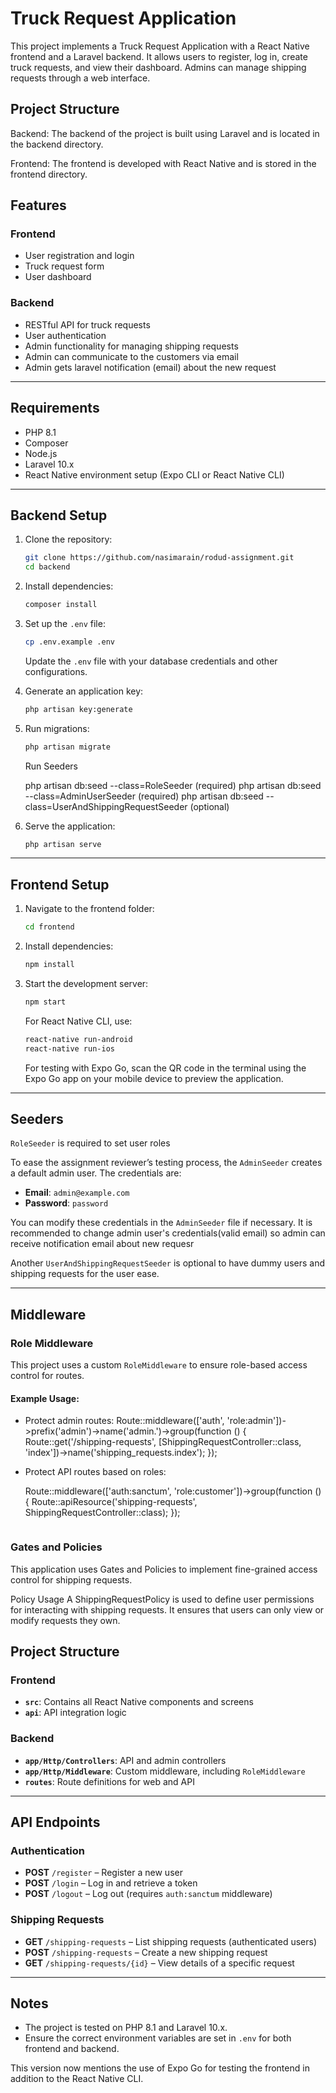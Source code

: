 # Truck Request Application

This project implements a Truck Request Application with a React Native frontend and a Laravel backend. It allows users to register, log in, create truck requests, and view their dashboard. Admins can manage shipping requests through a web interface.

## Project Structure

Backend: The backend of the project is built using Laravel and is located in the backend directory.

Frontend: The frontend is developed with React Native and is stored in the frontend directory.

## Features

### Frontend
- User registration and login
- Truck request form
- User dashboard

### Backend
- RESTful API for truck requests
- User authentication
- Admin functionality for managing shipping requests
- Admin can communicate to the customers via email
- Admin gets laravel notification (email) about the new request

---

## Requirements

- PHP 8.1
- Composer
- Node.js
- Laravel 10.x
- React Native environment setup (Expo CLI or React Native CLI)

---

## Backend Setup

1. Clone the repository:

   ```bash
   git clone https://github.com/nasimarain/rodud-assignment.git
   cd backend
   ```

2. Install dependencies:

   ```bash
   composer install
   ```

3. Set up the `.env` file:

   ```bash
   cp .env.example .env
   ```

   Update the `.env` file with your database credentials and other configurations.

4. Generate an application key:

   ```bash
   php artisan key:generate
   ```

5. Run migrations:

   ```bash
   php artisan migrate
   ```

   Run Seeders

   php artisan db:seed --class=RoleSeeder (required)
   php artisan db:seed --class=AdminUserSeeder (required)
   php artisan db:seed --class=UserAndShippingRequestSeeder (optional)

6. Serve the application:

   ```bash
   php artisan serve
   ```

---

## Frontend Setup

1. Navigate to the frontend folder:

   ```bash
   cd frontend
   ```

2. Install dependencies:

   ```bash
   npm install
   ```

3. Start the development server:

   ```bash
   npm start
   ```

   For React Native CLI, use:

   ```bash
   react-native run-android
   react-native run-ios
   ```
   For testing with Expo Go, scan the QR code in the terminal using the Expo Go app on your mobile device to preview the application.
---

## Seeders
`RoleSeeder` is required to set user roles

To ease the assignment reviewer’s testing process, the `AdminSeeder` creates a default admin user. The credentials are:

- **Email**: `admin@example.com`
- **Password**: `password`

You can modify these credentials in the `AdminSeeder` file if necessary. 
It is recommended to change admin user's credentials(valid email) so admin can receive notification email about new requesr 

Another `UserAndShippingRequestSeeder` is optional to have dummy users and shipping requests for the user ease.

---

## Middleware

### Role Middleware

This project uses a custom `RoleMiddleware` to ensure role-based access control for routes.

#### Example Usage:

- Protect admin routes:
  Route::middleware(['auth', 'role:admin'])->prefix('admin')->name('admin.')->group(function () {
      Route::get('/shipping-requests', [ShippingRequestController::class, 'index'])->name('shipping_requests.index');
  });

- Protect API routes based on roles:

  Route::middleware(['auth:sanctum', 'role:customer'])->group(function () {
      Route::apiResource('shipping-requests', ShippingRequestController::class);
  });
  ```

### Gates and Policies
This application uses Gates and Policies to implement fine-grained access control for shipping requests.

Policy Usage
A ShippingRequestPolicy is used to define user permissions for interacting with shipping requests. It ensures that users can only view or modify requests they own.

## Project Structure

### Frontend

- **`src`**: Contains all React Native components and screens
- **`api`**: API integration logic

### Backend

- **`app/Http/Controllers`**: API and admin controllers
- **`app/Http/Middleware`**: Custom middleware, including `RoleMiddleware`
- **`routes`**: Route definitions for web and API

---

## API Endpoints

### Authentication

- **POST** `/register` – Register a new user
- **POST** `/login` – Log in and retrieve a token
- **POST** `/logout` – Log out (requires `auth:sanctum` middleware)

### Shipping Requests

- **GET** `/shipping-requests` – List shipping requests (authenticated users)
- **POST** `/shipping-requests` – Create a new shipping request
- **GET** `/shipping-requests/{id}` – View details of a specific request

---

## Notes

- The project is tested on PHP 8.1 and Laravel 10.x.
- Ensure the correct environment variables are set in `.env` for both frontend and backend.

This version now mentions the use of Expo Go for testing the frontend in addition to the React Native CLI.


